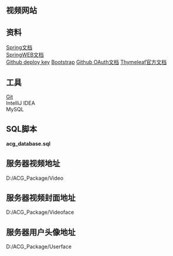 ## 视频网站 <br/>
## 资料 <br/>
[Spring文档](https://spring.io/guides) <br/>
[SpringWEB文档](https://spring.io/guides/gs.serving-wed-content/) <br/>
[Github deploy key](https://developer.github.com/v3/guides/managing-deploy-keys/#deploy-keys)
[Bootstrap](https://v3.bootcss.com/getting-started/)
[Github OAuth文档](https://developer.github.com/apps/building-github-apps/creating-a-github-app/)
[Thymeleaf官方文档](https://www.thymeleaf.org/doc/tutorials/3.0/usingthymeleaf.html#setting-attrubute-value)
## 工具 <br/>
[Git](https://git-scm.com/download) <br/>
IntelliJ IDEA <br/>
MySQL <br/>
## SQL脚本
**acg_database.sql**
## 服务器视频地址
D:/ACG_Package/Video
## 服务器视频封面地址
D:/ACG_Package/Videoface
## 服务器用户头像地址
D:/ACG_Package/Userface